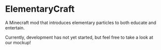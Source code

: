 # ElementaryCraft
A Minecraft mod that introduces elementary particles to both educate and entertain.

Currently, development has not yet started, but feel free to take a look at our mockup!
